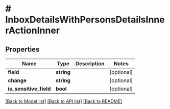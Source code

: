 # # InboxDetailsWithPersonsDetailsInnerActionInner

## Properties

Name | Type | Description | Notes
------------ | ------------- | ------------- | -------------
**field** | **string** |  | [optional]
**change** | **string** |  | [optional]
**is_sensitive_field** | **bool** |  | [optional]

[[Back to Model list]](../../README.md#models) [[Back to API list]](../../README.md#endpoints) [[Back to README]](../../README.md)

